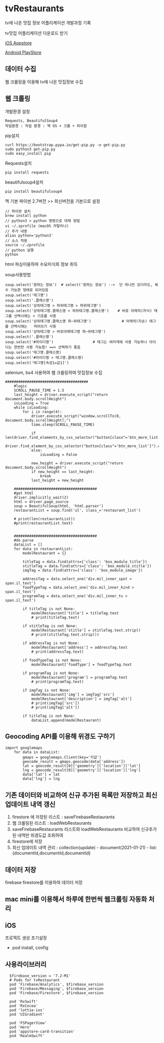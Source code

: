 # tvRestaurants
tv에 나온 맛집 정보 어플리케이션 개발과정 기록


tv맛집 어플리케이션 다운로드 받기 

[iOS Appstore](https://google.com, "appstore link")

[Android PlayStore](https://google.com, "google play store link")

## 데이터 수집
웹 크롤링을 이용해 tv에 나온 맛집정보 수집

## 웹 크롤링 
개발환경 설정
```
Requests, BeautifulSoup4
작업환경 : 작업 환경 : 맥 OS + 크롬 + 파이참
```

pip설치
```
curl https://bootstrap.pypa.io/get-pip.py -o get-pip.py
sudo python3 get-pip.py
sudo easy_install pip
```

Requests설치
```
pip install requests
```

beautifulsoup4설치
```
pip install beautifulsoup4
```

맥 기본 파이썬 2.7버전 >> 최신버전을 기본으로 설정

```
// 파이썬 설치 
brew install python 
// python3 > python 명령으로 대체 방법 
vi ~/.zprofile (macOS 카탈리나) 
// 추가 내용 
alias python='python3' 
// 소스 적용 
source ~/.zprofile 
// python 실행 
python
```

html 파싱이용하여 수요미식회 정보 취득

soup사용방법
```
soup.select('원하는 정보')  # select('원하는 정보') -->  단 하나만 있더라도, 복수 가능한 형태로 되어있음
soup.select('태그명')
soup.select('.클래스명')
soup.select('상위태그명 > 하위태그명 > 하위태그명')
soup.select('상위태그명.클래스명 > 하위태그명.클래스명')    # 바로 아래의(자식) 태그를 선택시에는 > 기호를 사용
soup.select('상위태그명.클래스명 하~위태그명')              # 아래의(자손) 태그를 선택시에는   띄어쓰기 사용
soup.select('상위태그명 > 바로아래태그명 하~위태그명')     
soup.select('.클래스명')
soup.select('#아이디명')                  # 태그는 여러개에 사용 가능하나 아이디는 한번만 사용 가능함! ==> 선택하기 좋음
soup.select('태그명.클래스명)
soup.select('#아이디명 > 태그명.클래스명)
soup.select('태그명[속성1=값1]')
```

selenium, bs4 사용하여 웹 크롤링하여 맛집정보 수집
```
######################################
    #logic
    SCROLL_PAUSE_TIME = 1.5 
    last_height = driver.execute_script("return document.body.scrollHeight") 
    isLoading = True
    while isLoading:
        for i in range(4): 
            driver.execute_script("window.scrollTo(0, document.body.scrollHeight);") 
            time.sleep(SCROLL_PAUSE_TIME) 
            
            if len(driver.find_elements_by_css_selector("button[class^='btn_more_list']"))>0:
                driver.find_element_by_css_selector("button[class^='btn_more_list']").click()
            else:
                isLoading = False
            
            new_height = driver.execute_script("return document.body.scrollHeight") 
            if new_height == last_height: 
                break 
            last_height = new_height

    ######################################
    #get html
    driver.implicitly_wait(2)
    html = driver.page_source
    soup = BeautifulSoup(html, 'html.parser')
    restaurantList = soup.find('ul', class_='restaurant_list')

    # print(len(restaurantList))
    #print(restaurantList.text)


    ######################################
    #do parse
    dataList = []
    for data in restaurantList:
        modelRestaurant = {}

        titleTag = data.find(attrs={'class': 'box_module_title'})
        stitleTag = data.find(attrs={'class': 'box_module_stitle'})
        imgTag = data.find(attrs={'class': 'box_module_image'})
        
        addressTag = data.select_one('div.mil_inner_spot > span.il_text')
        foodTypeTag = data.select_one('div.mil_inner_kind > span.il_text')
        programTag = data.select_one('div.mil_inner_tv > span.il_text')

        if titleTag is not None:
            modelRestaurant['title'] = titleTag.text
            # print(titleTag.text)

        if stitleTag is not None:
            modelRestaurant['stitle'] = stitleTag.text.strip()
            # print(stitleTag.text.strip())

        if addressTag is not None:
            modelRestaurant['address'] = addressTag.text
            # print(addressTag.text)        

        if foodTypeTag is not None:
            modelRestaurant['foodType'] = foodTypeTag.text

        if programTag is not None:
            modelRestaurant['program'] = programTag.text
            # print(programTag.text)

        if imgTag is not None:
            modelRestaurant['img'] = imgTag['src']
            modelRestaurant['description'] = imgTag['alt']
            # print(imgTag['src'])
            # print(imgTag['alt'])

        if titleTag is not None:    
            dataList.append(modelRestaurant)

```

## Geocoding API를 이용해 위경도 구하기
```
import googlemaps
    for data in dataList:
        gmaps = googlemaps.Client(key='키값')
        geocode_result = gmaps.geocode(data['address'])
        lat = geocode_result[0]['geometry']['location']['lat']
        lng = geocode_result[0]['geometry']['location']['lng']
        data['lat'] = lat
        data['lng'] = lng
```        

## 기존 데이터와 비교하여 신규 추가된 목록만 저장하고 최신 업데이트 내역 갱신

1. firestore 에 저장된 리스트 : saveFirebaseRestaurants
2. 웹 크롤링된 리스트 : loadWebRestaurants
3. saveFirebaseRestaurants 리스트와 loadWebRestaurants 비교하여 신규추가된 내역만 위경도값 조회하여 
4. firestore에 저장
5. 최신 업데이트 내역 관리 : collection(update) - document(2021-01-21) - list:{documentId,documentId,documentId} 

## 데이터 저장
firebase firestore를 이용하여 데이터 저장

## mac mini를 이용해서 하루에 한번씩 웹크롤링 자동화 처리


## iOS 
프로젝트 생성
초기설정
- pod install, config

## 사용라이브러리
```
  $firebase_version = '7.2-M1'
  # Pods for tvRestaurant
  pod 'Firebase/Analytics', $firebase_version
  pod 'Firebase/Messaging', $firebase_version
  pod 'Firebase/Firestore', $firebase_version
  
  pod 'RxSwift'
  pod 'RxCocoa'
  pod 'lottie-ios'
  pod 'UIGradient'
  
  pod 'FSPagerView'
  pod 'Hero'
  pod 'appstore-card-transition'
  pod 'RealmSwift'
```
